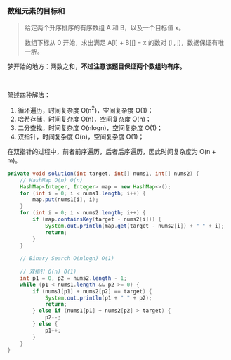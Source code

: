 ### 数组元素的目标和

>给定两个升序排序的有序数组 A 和 B，以及一个目标值 x。
>
>数组下标从 0 开始，求出满足 A[i] + B[j] = x 的数对 (i , j)，数据保证有唯一解。

梦开始的地方：两数之和，<strong>不过注意该题目保证两个数组均有序。</strong>

<br>

简述四种解法：

1. 循环遍历，时间复杂度 O(n<sup>2</sup>)，空间复杂度 O(1)；
2. 哈希存储，时间复杂度 O(n)，空间复杂度 O(n)；
3. 二分查找，时间复杂度 O(nlogn)，空间复杂度 O(1)；
4. 双指针，时间复杂度 O(n)，空间复杂度 O(1)；

在双指针的过程中，前者前序遍历，后者后序遍历，因此时间复杂度为 O(n + m)。

```java
private void solution(int target, int[] nums1, int[] nums2) {
    // HashMap O(n) O(n)
    HashMap<Integer, Integer> map = new HashMap<>();
    for (int i = 0; i < nums1.length; i++) {
        map.put(nums1[i], i);
    }
    for (int i = 0; i < nums2.length; i++) {
        if (map.containsKey(target - nums2[i])) {
            System.out.println(map.get(target - nums2[i]) + " " + i);
            return;
        }
    }
    
    // Binary Search O(nlogn) O(1)
    
    // 双指针 O(n) O(1)
    int p1 = 0, p2 = nums2.length - 1;
    while (p1 < nums1.length && p2 >= 0) {
        if (nums1[p1] + nums2[p2] == target) {
            System.out.println(p1 + " " + p2);
            return;
        } else if (nums1[p1] + nums2[p2] > target) {
            p2--;
        } else {
            p1++;
        }
    }
}
```

